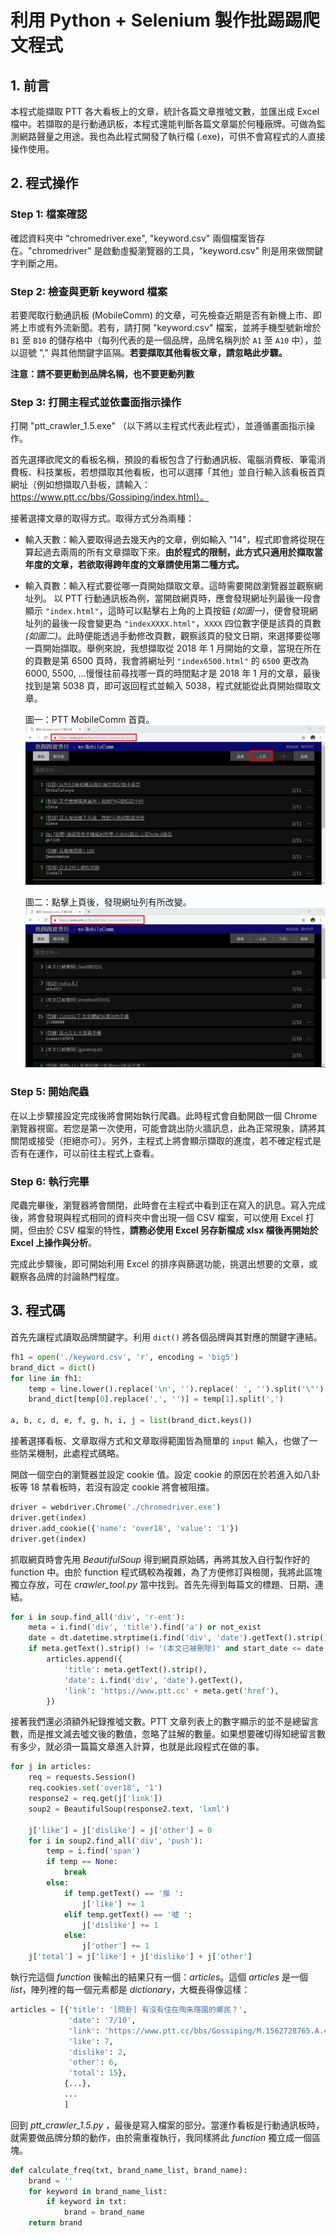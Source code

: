 # 利用 Python + Selenium 製作批踢踢爬文程式

## 1. 前言

本程式能擷取 PTT 各大看板上的文章，統計各篇文章推噓文數，並匯出成 Excel 檔中。若擷取的是行動通訊板，本程式還能判斷各篇文章屬於何種廠牌。可做為監測網路聲量之用途。我也為此程式開發了執行檔 (.exe)，可供不會寫程式的人直接操作使用。

## 2. 程式操作

### Step 1: 檔案確認

確認資料夾中 "chromedriver.exe", "keyword.csv" 兩個檔案皆存在。"chromedriver" 是啟動虛擬瀏覽器的工具，"keyword.csv" 則是用來做關鍵字判斷之用。

### Step 2: 檢查與更新 keyword 檔案

若要爬取行動通訊板 (MobileComm) 的文章，可先檢查近期是否有新機上市、即將上市或有外流新聞。若有，請打開 "keyword.csv" 檔案，並將手機型號新增於 `B1` 至 `B10` 的儲存格中（每列代表的是一個品牌，品牌名稱列於 `A1` 至 `A10` 中），並以逗號 "," 與其他關鍵字區隔。**若要擷取其他看板文章，請忽略此步驟。**

**注意：請不要更動到品牌名稱，也不要更動列數**

### Step 3: 打開主程式並依畫面指示操作

打開 "ptt_crawler_1.5.exe" （以下將以主程式代表此程式），並遵循畫面指示操作。

首先選擇欲爬文的看板名稱，預設的看板包含了行動通訊板、電腦消費板、筆電消費板、科技業板，若想擷取其他看板，也可以選擇「其他」並自行輸入該看板首頁網址（例如想擷取八卦板，請輸入：https://www.ptt.cc/bbs/Gossiping/index.html）。

接著選擇文章的取得方式。取得方式分為兩種：

- 輸入天數：輸入要取得過去幾天內的文章，例如輸入 "14"，程式即會將從現在算起過去兩周的所有文章擷取下來。**由於程式的限制，此方式只適用於擷取當年度的文章，若欲取得跨年度的文章請使用第二種方式。**

- 輸入頁數：輸入程式要從哪一頁開始擷取文章。這時需要開啟瀏覽器並觀察網址列。
以 PTT 行動通訊板為例，當開啟網頁時，應會發現網址列最後一段會顯示 `"index.html"`，這時可以點擊右上角的上頁按鈕 *(如圖一)*，便會發現網址列的最後一段會變更為 `"indexXXXX.html"`，`XXXX` 四位數字便是該頁的頁數 *(如圖二)*。此時便能透過手動修改頁數，觀察該頁的發文日期，來選擇要從哪一頁開始擷取。舉例來說，我想擷取從 2018 年 1 月開始的文章，當現在所在的頁數是第 6500 頁時，我會將網址列 `"index6500.html"` 的 `6500` 更改為 6000, 5500, ...慢慢往前尋找哪一頁的時間點才是 2018 年 1 月的文章，最後找到是第 5038 頁，即可返回程式並輸入 5038，程式就能從此頁開始擷取文章。

    圖一：PTT MobileComm 首頁。
![ptt_index](/md_img/ptt_index.jpg)

    圖二：點擊上頁後，發現網址列有所改變。
![ptt_index](/md_img/ptt_index_02.jpg)

### Step 5: 開始爬蟲

在以上步驟接設定完成後將會開始執行爬蟲。此時程式會自動開啟一個 Chrome 瀏覽器視窗。若您是第一次使用，可能會跳出防火牆訊息，此為正常現象，請將其關閉或接受（拒絕亦可）。另外，主程式上將會顯示擷取的進度，若不確定程式是否有在運作，可以前往主程式上查看。

### Step 6: 執行完畢

爬蟲完畢後，瀏覽器將會關閉，此時會在主程式中看到正在寫入的訊息。寫入完成後，將會發現與程式相同的資料夾中會出現一個 CSV 檔案，可以使用 Excel 打開，但由於 CSV 檔案的特性，**請務必使用 Excel 另存新檔成 xlsx 檔後再開始於 Excel 上操作與分析**。

完成此步驟後，即可開始利用 Excel 的排序與篩選功能，挑選出想要的文章，或觀察各品牌的討論熱門程度。

## 3. 程式碼

首先先讓程式讀取品牌關鍵字。利用 ```dict()``` 將各個品牌與其對應的關鍵字連結。

```python
fh1 = open('./keyword.csv', 'r', encoding = 'big5')
brand_dict = dict()
for line in fh1:
    temp = line.lower().replace('\n', '').replace(' ', '').split('\"')
    brand_dict[temp[0].replace(',', '')] = temp[1].split(',')

a, b, c, d, e, f, g, h, i, j = list(brand_dict.keys())
```

接著選擇看板、文章取得方式和文章取得範圍皆為簡單的 ```input``` 輸入，也做了一些防呆機制，此處程式碼略。

開啟一個空白的瀏覽器並設定 cookie 值。設定 cookie 的原因在於若進入如八卦板等 18 禁看板時，若沒有設定 cookie 將會被阻擋。

```python
driver = webdriver.Chrome('./chromedriver.exe')
driver.get(index)
driver.add_cookie({'name': 'over18', 'value': '1'})
driver.get(index)
```

抓取網頁時會先用 *BeautifulSoup* 得到網頁原始碼，再將其放入自行製作好的 function 中。由於 function 程式碼較為複雜，為了方便修訂與檢閱，我將此區塊獨立存放，可在 *crawler_tool.py* 當中找到。首先先得到每篇文的標題、日期、連結。

```python
for i in soup.find_all('div', 'r-ent'):
    meta = i.find('div', 'title').find('a') or not_exist
    date = dt.datetime.strptime(i.find('div', 'date').getText().strip(), '%m/%d').strftime('%m-%d')
    if meta.getText().strip() != '(本文已被刪除)' and start_date <= date <= end_date:
        articles.append({
            'title': meta.getText().strip(),
            'date': i.find('div', 'date').getText(),
            'link': 'https://www.ptt.cc' + meta.get('href'),
        })
```

接著我們還必須額外紀錄推噓文數。PTT 文章列表上的數字顯示的並不是總留言數，而是推文減去噓文後的數值，忽略了註解的數量。如果想要確切得知總留言數有多少，就必須一篇篇文章進入計算，也就是此段程式在做的事。

```python
for j in articles:
    req = requests.Session()
    req.cookies.set('over18', '1')
    response2 = req.get(j['link'])
    soup2 = BeautifulSoup(response2.text, 'lxml')

    j['like'] = j['dislike'] = j['other'] = 0
    for i in soup2.find_all('div', 'push'):
        temp = i.find('span')
        if temp == None:
            break
        else:
            if temp.getText() == '推 ':
                j['like'] += 1
            elif temp.getText() == '噓 ':
                j['dislike'] += 1
            else:
                j['other'] += 1
    j['total'] = j['like'] + j['dislike'] + j['other']
```

執行完這個 *function* 後輸出的結果只有一個：*articles*。這個 *articles* 是一個 *list*，陣列裡的每一個元素都是 *dictionary*，大概長得像這樣：

```python
articles = [{'title': '[問卦] 有沒有住在陶朱隱園的鄉民？',
             'date': '7/10',
             'link': 'https://www.ptt.cc/bbs/Gossiping/M.1562728765.A.461.html'},
             'like': 7,
             'dislike': 2,
             'other': 6,
             'total': 15},
            {...},
            ...
            ]
```
回到 *ptt_crawler_1.5.py* ，最後是寫入檔案的部分。當運作看板是行動通訊板時，就需要做品牌分類的動作，由於需重複執行，我同樣將此 *function* 獨立成一個區塊。

```python
def calculate_freq(txt, brand_name_list, brand_name):
    brand = ''
    for keyword in brand_name_list:
        if keyword in txt:
            brand = brand_name
    return brand
```